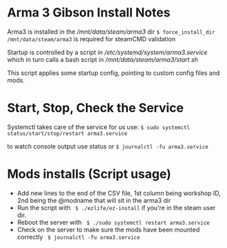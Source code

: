 # Arma 3 Gibson Install Notes

Arma3 is installed in the */mnt/data/steam/arma3* dir
``` $ force_install_dir /mnt/data/steam/arma3 ``` is required for steamCMD validation

Startup is controlled by a script in */etc/systemd/system/arma3.service* which in turn calls a bash script in */mnt/data/steam/arma3/start.sh*

This script applies some startup config, pointing to custom config files and mods.

# Start, Stop, Check the Service
Systemctl takes care of the service for us use:
``` $ sudo systemctl status/start/stop/restart arma3.service ```

to watch console output use status or 
``` $ journalctl -fu arma3.service ```

# Mods installs (Script usage)
- Add new lines to the end of the CSV file, 1st column being workshop ID, 2nd being the @modname that will sit in the arma3 dir
- Run the script with ` $ ./ezlife/ez-install` if you're in the steam user dir.
- Reboot the server with ` $ ./sudo systemctl restart arma3.service`
- Check on the server to make sure the mods have been mounted correctly ` $ journalctl -fu arma3.service`
